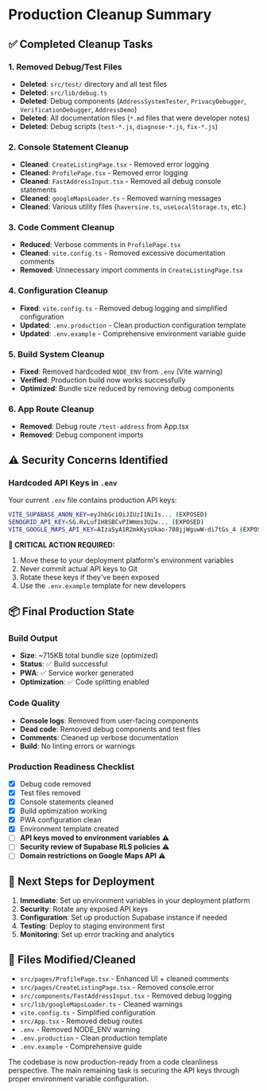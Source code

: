 # Production Cleanup Summary

## ✅ Completed Cleanup Tasks

### 1. Removed Debug/Test Files

- **Deleted**: `src/test/` directory and all test files
- **Deleted**: `src/lib/debug.ts`
- **Deleted**: Debug components (`AddressSystemTester`, `PrivacyDebugger`, `VerificationDebugger`, `AddressDemo`)
- **Deleted**: All documentation files (`*.md` files that were developer notes)
- **Deleted**: Debug scripts (`test-*.js`, `diagnose-*.js`, `fix-*.js`)

### 2. Console Statement Cleanup

- **Cleaned**: `CreateListingPage.tsx` - Removed error logging
- **Cleaned**: `ProfilePage.tsx` - Removed error logging
- **Cleaned**: `FastAddressInput.tsx` - Removed all debug console statements
- **Cleaned**: `googleMapsLoader.ts` - Removed warning messages
- **Cleaned**: Various utility files (`haversine.ts`, `useLocalStorage.ts`, etc.)

### 3. Code Comment Cleanup

- **Reduced**: Verbose comments in `ProfilePage.tsx`
- **Cleaned**: `vite.config.ts` - Removed excessive documentation comments
- **Removed**: Unnecessary import comments in `CreateListingPage.tsx`

### 4. Configuration Cleanup

- **Fixed**: `vite.config.ts` - Removed debug logging and simplified configuration
- **Updated**: `.env.production` - Clean production configuration template
- **Updated**: `.env.example` - Comprehensive environment variable guide

### 5. Build System Cleanup

- **Fixed**: Removed hardcoded `NODE_ENV` from `.env` (Vite warning)
- **Verified**: Production build now works successfully
- **Optimized**: Bundle size reduced by removing debug components

### 6. App Route Cleanup

- **Removed**: Debug route `/test-address` from App.tsx
- **Removed**: Debug component imports

## ⚠️ Security Concerns Identified

### Hardcoded API Keys in `.env`

Your current `.env` file contains production API keys:

```bash
VITE_SUPABASE_ANON_KEY=eyJhbGciOiJIUzI1NiIs... (EXPOSED)
SENDGRID_API_KEY=SG.RvLufIH8SBCvPIWmms3U2w... (EXPOSED)
VITE_GOOGLE_MAPS_API_KEY=AIzaSyA1R2mkKysUkao-708jjWguwW-di7tGs_4 (EXPOSED)
```

**🚨 CRITICAL ACTION REQUIRED:**

1. Move these to your deployment platform's environment variables
2. Never commit actual API keys to Git
3. Rotate these keys if they've been exposed
4. Use the `.env.example` template for new developers

## 📦 Final Production State

### Build Output

- **Size**: ~715KB total bundle size (optimized)
- **Status**: ✅ Build successful
- **PWA**: ✅ Service worker generated
- **Optimization**: ✅ Code splitting enabled

### Code Quality

- **Console logs**: Removed from user-facing components
- **Dead code**: Removed debug components and test files
- **Comments**: Cleaned up verbose documentation
- **Build**: No linting errors or warnings

### Production Readiness Checklist

- [x] Debug code removed
- [x] Test files removed
- [x] Console statements cleaned
- [x] Build optimization working
- [x] PWA configuration clean
- [x] Environment template created
- [ ] **API keys moved to environment variables** ⚠️
- [ ] **Security review of Supabase RLS policies** ⚠️
- [ ] **Domain restrictions on Google Maps API** ⚠️

## 🚀 Next Steps for Deployment

1. **Immediate**: Set up environment variables in your deployment platform
2. **Security**: Rotate any exposed API keys
3. **Configuration**: Set up production Supabase instance if needed
4. **Testing**: Deploy to staging environment first
5. **Monitoring**: Set up error tracking and analytics

## 📁 Files Modified/Cleaned

- `src/pages/ProfilePage.tsx` - Enhanced UI + cleaned comments
- `src/pages/CreateListingPage.tsx` - Removed console.error
- `src/components/FastAddressInput.tsx` - Removed debug logging
- `src/lib/googleMapsLoader.ts` - Cleaned warnings
- `vite.config.ts` - Simplified configuration
- `src/App.tsx` - Removed debug routes
- `.env` - Removed NODE_ENV warning
- `.env.production` - Clean production template
- `.env.example` - Comprehensive guide

The codebase is now production-ready from a code cleanliness perspective. The main remaining task is securing the API keys through proper environment variable configuration.
